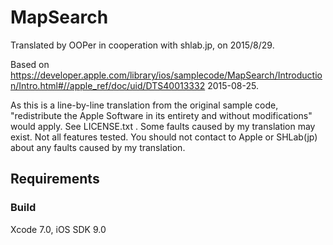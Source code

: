 # MapSearch

Translated by OOPer in cooperation with shlab.jp, on 2015/8/29.

Based on
<https://developer.apple.com/library/ios/samplecode/MapSearch/Introduction/Intro.html#//apple_ref/doc/uid/DTS40013332>
2015-08-25.

As this is a line-by-line translation from the original sample code, "redistribute the Apple Software in its entirety and without modifications" would apply. See LICENSE.txt .
Some faults caused by my translation may exist. Not all features tested.
You should not contact to Apple or SHLab(jp) about any faults caused by my translation.

## Requirements

### Build

Xcode 7.0, iOS SDK 9.0
